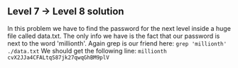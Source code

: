 ## Level 7 -> Level 8 solution

In this problem we have to find the password for the next level inside
a huge file called data.txt.
The only info we have is the fact that our password is next to the word 'millionth'.
Again grep is our friend here:
`grep 'millionth' ./data.txt`
We should get the following line:
`millionth       cvX2JJa4CFALtqS87jk27qwqGhBM9plV`
